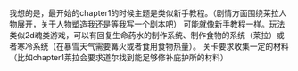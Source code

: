   我想的是，最开始的chapter1的时候主题是类似新手教程。（剧情方面围绕莱拉人物展开，关于人物塑造我还是等我写一个剧本吧）
  可能就像新手教程一样。玩法类似2d魂类游戏，可以有回复生命药水的制作系统、制作食物的系统（莱拉）或者寒冷系统（在暴雪天气需要篝火或者食用食物热量）。
  关卡要求收集一定的材料（比如chapter1莱拉会要求道尔找到能足够修补庇护所的材料）
